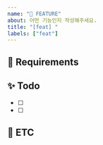 ```yaml
---
name: "🧩 FEATURE"
about: 어떤 기능인지 작성해주세요.
title: "[feat] "
labels: ["feat"]
---
```


## 💎 Requirements

<!--
해당 기능에 대한 요구사항을 작성해주세요
다양한 경우에 이 기능이 어떻게 동작해야 하는지도 설명해주세요
-->

## ✨ Todo

<!--
개발하면서 해야 할 것들을 적어주시면 돼요
해야 할 것 중 크다고 생각되는 건 하위 feature를 만드셔도 돼요! 연결만 잘 해주세요
feature 이슈는 어느 항목이든 수정할 수 있지만 이 항목은 개발자가 직접 작성하는 부분이에요
-->

- [ ]
- [ ]

## 🐣 ETC

<!--
기타사항, 특이사항을 알려주세요
-->